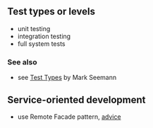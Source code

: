 ## Test types or levels

* unit testing
* integration testing
* full system tests

### See also

* see [Test Types](http://blogs.msdn.com/b/ploeh/archive/2006/08/27/727211.aspx) by Mark Seemann

## Service-oriented development

* use Remote Facade pattern, [advice](http://blogs.msdn.com/b/ploeh/archive/2006/08/17/speakingattechedbarcelona.aspx#706320)
